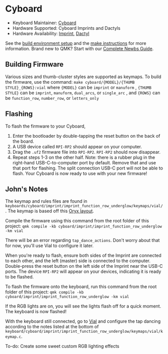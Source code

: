 # Cyboard

-   Keyboard Maintainer: [Cyboard](https://github.com/Cyboard-DigitalTailor)
-   Hardware Supported: Cyboard Imprints and Dactyls
-   Hardware Availability: [Imprint](https://www.cyboard.digital/product-page/imprint), [Dactyl](https://www.cyboard.digital/product-page/custom-dactyl-manuform)

See the [build environment setup](https://docs.qmk.fm/#/getting_started_build_tools) and the [make instructions](https://docs.qmk.fm/#/getting_started_make_guide) for more information. Brand new to QMK? Start with our [Complete Newbs Guide](https://docs.qmk.fm/#/newbs).

## Building Firmware

Various sizes and thumb-cluster styles are supported as keymaps. To build the firmware, use the command:
`make cyboard/{MODEL}/{THUMB STYLE}_{ROWS}:vial`
where `{MODEL}` can be `imprint` or `manuform`
, `{THUMB STYLE}` can be `imprint`, `manuform`, `dual_arcs`, or `single_arc`
, and `{ROWS}` can be `function_row`, `number_row`, or `letters_only`

## Flashing

To flash the firmware to your Cyboard,

1. Enter the bootloader by double-tapping the reset button on the back of the board.
2. A USB device called `RPI-RP2` should appear on your computer.
3. Drag the `.uf2` firmware file into `RPI-RP2`. `RPI-RP2` should now disappear.
4. Repeat steps 1-3 on the other half. Note: there is a rubber plug in the right-hand USB-C-to-computer port by default. Remove that and use that port for flashing. The split connection USB-C port will not be able to flash.
   Your Cyboard is now ready to use with your new firmware!

## John's Notes

The keymap and rules files are found in `keyboards/cyboard/imprint/imprint_function_row_underglow/keymaps/vial/`. The keymap is based off this [Oryx layout](https://configure.zsa.io/voyager/layouts/nPqXx/rnjVj/3).

Compile the firmware using this command from the root folder of this project:
`qmk compile -kb cyboard/imprint/imprint_function_row_underglow -km vial`

There will be an error regarding `tap_dance_actions`. Don't worry about that for now, you'll use Vial to configure it later.

When you're ready to flash, ensure both sides of the Imprint are connected to each other, and the left (master) side is connected to the computer. Double-press the reset button on the left side of the Imprint near the USB-C ports. The device `RPI-RP2` will appear on your devices, indicating it is ready to be flashed.

To flash the firmware onto the keyboard, run this command from the root folder of this project:
`qmk compile -kb cyboard/imprint/imprint_function_row_underglow -km vial`

If the RGB lights are on, you will see the lights flash off for a quick moment. The keyboard is now flashed!

With the keyboard still connected, go to [Vial](https://vial.rocks/) and configure the tap dancing according to the notes listed at the bottom of `keyboard/cyboard/imprint/imprint_function_row_underglow/keymaps/vial/keymap.c`.

To-do: Create some sweet custom RGB lighting effects
